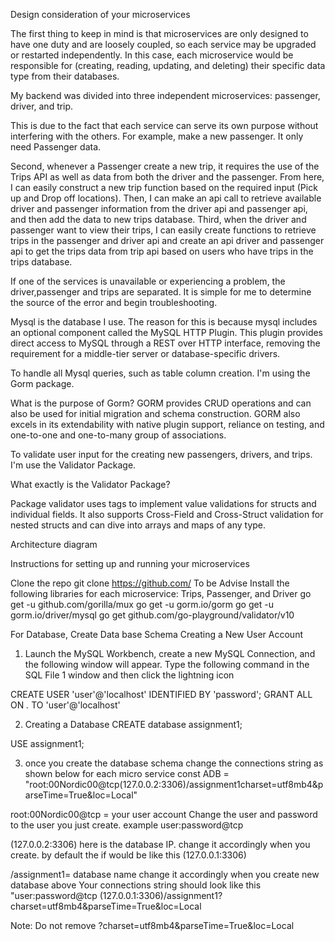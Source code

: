 Design consideration of your microservices

The first thing to keep in mind is that microservices are only designed to have one duty and are loosely coupled, so each service may be upgraded or restarted independently. In this case, each microservice would be responsible for (creating, reading, updating, and deleting) their specific data type from their databases.

My backend was divided into three independent microservices: passenger, driver, and trip.


This is due to the fact that each service can serve its own purpose without interfering with the others. For example, make a new passenger. It only need Passenger data.

Second, whenever a Passenger create a new trip, it requires the use of the Trips API as well as data from both the driver and the passenger. From here, I can easily construct a new trip function based on the required input (Pick up and Drop off locations). Then, I can make an api call to retrieve available driver and passenger information from the driver api and passenger api, and then add the data to new trips database. Third, when the driver and passenger want to view their trips, I can easily create functions to retrieve trips in the passenger and driver api and create an api driver and passenger api to get the trips data from trip api based on users who have trips in the trips database.

If one of the services is unavailable or experiencing a problem, the driver,passenger and trips are separated. It is simple for me to determine the source of the error and begin troubleshooting.


Mysql is the database I use.
The reason for this is because mysql includes an optional component called the MySQL HTTP Plugin. This plugin provides direct access to MySQL through a REST over HTTP interface, removing the requirement for a middle-tier server or database-specific drivers.


To handle all Mysql queries, such as table column creation. I'm using the Gorm package.

What is the purpose of Gorm?
GORM provides CRUD operations and can also be used for initial migration and schema construction. GORM also excels in its extendability with native plugin support, reliance on testing, and one-to-one and one-to-many group of associations.


To validate user input for the creating new passengers, drivers, and trips. I'm use the Validator Package.

What exactly is the Validator Package?

Package validator uses tags to implement value validations for structs and individual fields. It also supports Cross-Field and Cross-Struct validation for nested structs and can dive into arrays and maps of any type.
 







Architecture diagram















Instructions for setting up and running your microservices

Clone the repo
git clone https://github.com/
To be Advise
Install the following libraries for each microservice: Trips, Passenger, and Driver
go get -u github.com/gorilla/mux
go get -u gorm.io/gorm
go get -u gorm.io/driver/mysql
go get github.com/go-playground/validator/v10


For Database,
Create Data base Schema 
Creating a New User Account
1.	Launch the MySQL Workbench, create a new MySQL Connection, and the following window will appear. Type the following command in the SQL File 1 window and then click the lightning icon

CREATE USER 'user'@'localhost' IDENTIFIED BY 'password';
GRANT ALL ON *.* TO 'user'@'localhost'

2. Creating a Database
CREATE database assignment1;

USE assignment1;

3. once you create the database schema change the connections string as shown below for each micro service 
const ADB = "root:00Nordic00@tcp(127.0.0.2:3306)/assignment1charset=utf8mb4&parseTime=True&loc=Local"

root:00Nordic00@tcp = your user account  Change the user and password to the user you just create. example  user:password@tcp 

(127.0.0.2:3306) here is the database IP. change it accordingly when you create. by default the if would be like this (127.0.0.1:3306)


/assignment1= database name change it accordingly  when you create new database above 
Your connections string should look like this 
"user:password@tcp (127.0.0.1:3306)/assignment1?charset=utf8mb4&parseTime=True&loc=Local

Note: Do not remove ?charset=utf8mb4&parseTime=True&loc=Local

